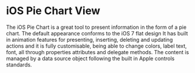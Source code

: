 # iOS Pie Chart View
The iOS Pie Chart is a great tool to present information in the form of a pie chart. The default appearance conforms to the iOS 7 flat design It has built in animation features for presenting, inserting, deleting and updating actions and it is fully customisable, being able to change colors, label text, font, all through properties attributes and delegate methods. The content is managed by a data source object following the built in Apple controls standards. 
